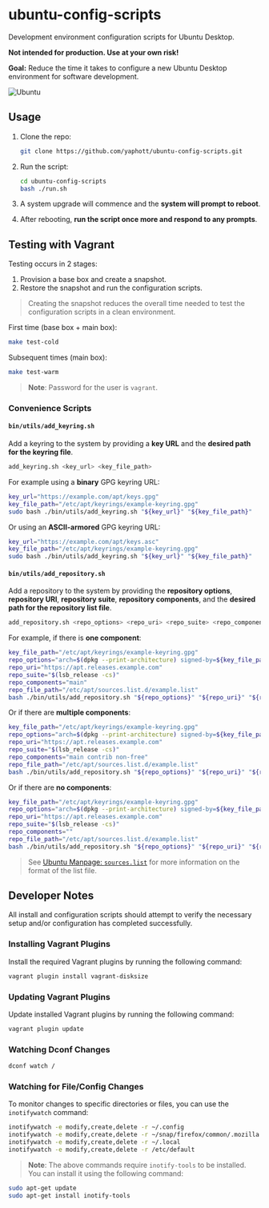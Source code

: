 # ubuntu-config-scripts

Development environment configuration scripts for Ubuntu Desktop.

**Not intended for production. Use at your own risk!**

**Goal:** Reduce the time it takes to configure a new Ubuntu Desktop environment for software development.

![Ubuntu](https://img.shields.io/badge/Ubuntu-E95420?style=for-the-badge&logo=ubuntu&logoColor=white)

## Usage

1. Clone the repo:

    ```bash
    git clone https://github.com/yaphott/ubuntu-config-scripts.git
    ```

2. Run the script:

    ```bash
    cd ubuntu-config-scripts
    bash ./run.sh
    ```

3. A system upgrade will commence and the **system will prompt to reboot**.
4. After rebooting, **run the script once more and respond to any prompts**.

## Testing with Vagrant

Testing occurs in 2 stages:

1. Provision a base box and create a snapshot.
2. Restore the snapshot and run the configuration scripts.

> Creating the snapshot reduces the overall time needed to test the configuration scripts in a clean environment.

First time (base box + main box):

```bash
make test-cold
```

Subsequent times (main box):

```bash
make test-warm
```

> **Note**: Password for the user is `vagrant`.

### Convenience Scripts

#### `bin/utils/add_keyring.sh`

Add a keyring to the system by providing a **key URL** and the **desired path for the keyring file**.

```bash
add_keyring.sh <key_url> <key_file_path>
```

For example using a **binary** GPG keyring URL:

```bash
key_url="https://example.com/apt/keys.gpg"
key_file_path="/etc/apt/keyrings/example-keyring.gpg"
sudo bash ./bin/utils/add_keyring.sh "${key_url}" "${key_file_path}"
```

Or using an **ASCII-armored** GPG keyring URL:

```bash
key_url="https://example.com/apt/keys.asc"
key_file_path="/etc/apt/keyrings/example-keyring.gpg"
sudo bash ./bin/utils/add_keyring.sh "${key_url}" "${key_file_path}"
```

#### `bin/utils/add_repository.sh`

Add a repository to the system by providing the **repository options**, **repository URI**, **repository suite**, **repository components**, and the **desired path for the repository list file**.

```bash
add_repository.sh <repo_options> <repo_uri> <repo_suite> <repo_components> <repo_file_path>
```

For example, if there is **one component**:

```bash
key_file_path="/etc/apt/keyrings/example-keyring.gpg"
repo_options="arch=$(dpkg --print-architecture) signed-by=${key_file_path}"
repo_uri="https://apt.releases.example.com"
repo_suite="$(lsb_release -cs)"
repo_components="main"
repo_file_path="/etc/apt/sources.list.d/example.list"
bash ./bin/utils/add_repository.sh "${repo_options}" "${repo_uri}" "${repo_suite}" "${repo_components}" "${repo_file_path}"
```

Or if there are **multiple components**:

```bash
key_file_path="/etc/apt/keyrings/example-keyring.gpg"
repo_options="arch=$(dpkg --print-architecture) signed-by=${key_file_path}"
repo_uri="https://apt.releases.example.com"
repo_suite="$(lsb_release -cs)"
repo_components="main contrib non-free"
repo_file_path="/etc/apt/sources.list.d/example.list"
bash ./bin/utils/add_repository.sh "${repo_options}" "${repo_uri}" "${repo_suite}" "${repo_components}" "${repo_file_path}"
```

Or if there are **no components**:

```bash
key_file_path="/etc/apt/keyrings/example-keyring.gpg"
repo_options="arch=$(dpkg --print-architecture) signed-by=${key_file_path}"
repo_uri="https://apt.releases.example.com"
repo_suite="$(lsb_release -cs)"
repo_components=""
repo_file_path="/etc/apt/sources.list.d/example.list"
bash ./bin/utils/add_repository.sh "${repo_options}" "${repo_uri}" "${repo_suite}" "${repo_components}" "${repo_file_path}"
```

> See [Ubuntu Manpage: `sources.list`](https://manpages.ubuntu.com/manpages/xenial/man5/sources.list.5.html) for more information on the format of the list file.

## Developer Notes

All install and configuration scripts should attempt to verify the necessary setup and/or configuration has completed successfully.

### Installing Vagrant Plugins

Install the required Vagrant plugins by running the following command:

```bash
vagrant plugin install vagrant-disksize
```

### Updating Vagrant Plugins

Update installed Vagrant plugins by running the following command:

```bash
vagrant plugin update
```

### Watching Dconf Changes

```bash
dconf watch /
```

### Watching for File/Config Changes

To monitor changes to specific directories or files, you can use the `inotifywatch` command:

```bash
inotifywatch -e modify,create,delete -r ~/.config
inotifywatch -e modify,create,delete -r ~/snap/firefox/common/.mozilla
inotifywatch -e modify,create,delete -r ~/.local
inotifywatch -e modify,create,delete -r /etc/default
```

> **Note**: The above commands require `inotify-tools` to be installed. You can install it using the following command:

```bash
sudo apt-get update
sudo apt-get install inotify-tools
```
